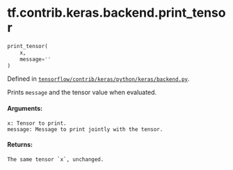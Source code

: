 <div itemscope itemtype="http://developers.google.com/ReferenceObject">
<meta itemprop="name" content="tf.contrib.keras.backend.print_tensor" />
</div>

# tf.contrib.keras.backend.print_tensor

``` python
print_tensor(
    x,
    message=''
)
```



Defined in [`tensorflow/contrib/keras/python/keras/backend.py`](https://www.tensorflow.org/code/tensorflow/contrib/keras/python/keras/backend.py).

Prints `message` and the tensor value when evaluated.

#### Arguments:

    x: Tensor to print.
    message: Message to print jointly with the tensor.


#### Returns:

    The same tensor `x`, unchanged.